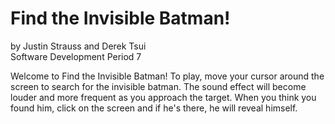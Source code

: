 Find the Invisible Batman!
==========================
by Justin Strauss and Derek Tsui  
Software Development Period 7  

Welcome to Find the Invisible Batman! To play, move your cursor around the screen to search for the invisible batman. The sound effect will become louder and more frequent as you approach the target. When you think you found him, click on the screen and if he's there, he will reveal himself.
